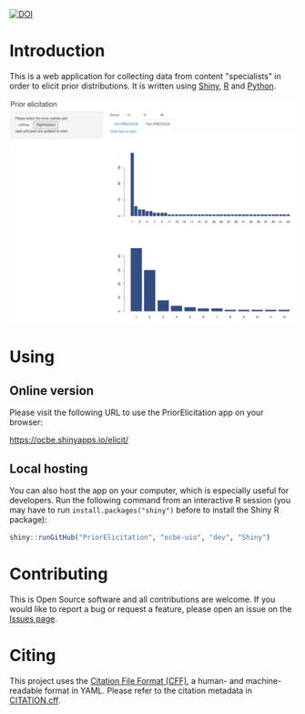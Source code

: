 [![DOI](https://zenodo.org/badge/235075398.svg)](https://zenodo.org/badge/latestdoi/235075398)



# Introduction

This is a web application for collecting data from content "specialists" in order to elicit prior distributions. It is written using [Shiny](https://shiny.rstudio.com/), [R](https://www.r-project.org/) and [Python](https://www.python.org/).

![A screenshot](Screenshot.png)

# Using

## Online version

Please visit the following URL to use the PriorElicitation app on your browser:

https://ocbe.shinyapps.io/elicit/

## Local hosting

You can also host the app on your computer, which is especially useful for developers. Run the following command from an interactive R session (you may have to run `install.packages("shiny")` before to install the Shiny R package):

```R
shiny::runGitHub("PriorElicitation", "ocbe-uio", "dev", "Shiny")
```

# Contributing

This is Open Source software and all contributions are welcome. If you would like to report a bug or request a feature, please open an issue on the [Issues page](https://github.com/ocbe-uio/PriorElicitation/issues).

# Citing

This project uses the [Citation File Format (CFF)](https://citation-file-format.github.io/), a human- and machine-readable format in YAML. Please refer to the citation metadata in [CITATION.cff](CITATION.cff).
